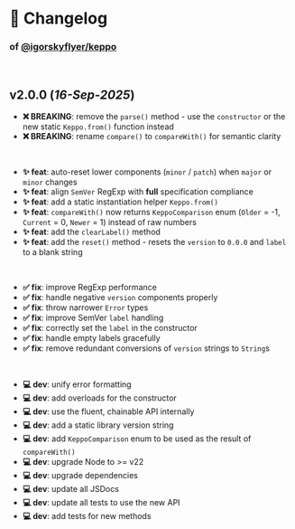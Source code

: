 # 📒 Changelog

### of [@igorskyflyer/keppo](https://github.com/igorskyflyer/npm-keppo)

<br>

## v2.0.0 (*16-Sep-2025*)

- **❌ BREAKING**: remove the `parse()` method - use the `constructor` or the new static `Keppo.from()` function instead
- **❌ BREAKING**: rename `compare()` to `compareWith()` for semantic clarity

<br>

- **✨ feat**: auto-reset lower components (`minor` / `patch`) when `major` or `minor` changes
- **✨ feat**: align `SemVer` RegExp with **full** specification compliance
- **✨ feat**: add a static instantiation helper `Keppo.from()`
- **✨ feat**: `compareWith()` now returns `KeppoComparison` enum (`Older` = -1, `Current` = 0, `Newer` = 1) instead of raw numbers
- **✨ feat**: add the `clearLabel()` method
- **✨ feat**: add the `reset()` method - resets the `version` to `0.0.0` and `label` to a blank string

<br>

- **✅ fix**: improve RegExp performance
- **✅ fix**: handle negative `version` components properly
- **✅ fix**: throw narrower `Error` types
- **✅ fix**: improve SemVer `label` handling
- **✅ fix**: correctly set the `label` in the constructor
- **✅ fix**: handle empty labels gracefully
- **✅ fix**: remove redundant conversions of `version` strings to `String`s

<br>

- **💻 dev**: unify error formatting
- **💻 dev**: add overloads for the constructor
- **💻 dev**: use the fluent, chainable API internally
- **💻 dev**: add a static library version string
- **💻 dev**: add `KeppoComparison` enum to be used as the result of `compareWith()`
- **💻 dev**: upgrade Node to >= v22
- **💻 dev**: upgrade dependencies
- **💻 dev**: update all JSDocs
- **💻 dev**: update all tests to use the new API
- **💻 dev**: add tests for new methods
